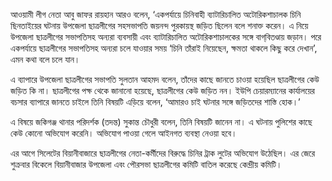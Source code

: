 আওয়ামী লীগ নেতা আবু জাফর রায়হান আরও বলেন, ‘একপর্যায়ে চিনিবাহী ব্যাটারিচালিত অটোরিকশাচালক চিনি ছিনতাইয়ের ঘটনায় উপজেলা ছাত্রলীগের সহসভাপতি জয়নন্দ পুরকায়স্থ জড়িত ছিলেন বলে শনাক্ত করেন। এ নিয়ে উপজেলা ছাত্রলীগের সভাপতিসহ অন্যরা ব্যবসায়ী এবং ব্যাটারিচালিত অটোরিকশাচালকের সঙ্গে বাগ্‌বিতণ্ডায় জড়ান। পরে একপর্যায়ে ছাত্রলীগের সভাপতিসহ অন্যরা চলে যাওয়ার সময় ‘চিনি তাঁরাই নিয়েছেন, ক্ষমতা থাকলে কিছু করে দেখান’, এমন কথা বলে চলে যান।

এ ব্যাপারে উপজেলা ছাত্রলীগের সভাপতি সুলতান আহমদ বলেন, তাঁদের কাছে জানতে চাওয়া হয়েছিল ছাত্রলীগের কেউ জড়িত কি না। ছাত্রলীগের পক্ষ থেকে জানানো হয়েছে, ছাত্রলীগের কেউ জড়িত নন। ইউপি চেয়ারম্যানের কার্যালয়ের বচসার ব্যাপারে জানতে চাইলে তিনি বিষয়টি এড়িয়ে বলেন, ‘আমারও চাই ঘটনার সঙ্গে জড়িতদের শাস্তি হোক।’

এ বিষয়ে জকিগঞ্জ থানার পরিদর্শক (তদন্ত) সুকান্ত চৌধুরী বলেন, তিনি বিষয়টি জানেন না। এ ঘটনায় পুলিশের কাছে কেউ কোনো অভিযোগ করেনি। অভিযোগ পাওয়া গেলে আইনগত ব্যবস্থা নেওয়া হবে।

এর আগে সিলেটের বিয়ানীবাজারে ছাত্রলীগের নেতা-কর্মীদের বিরুদ্ধে চিনির ট্রাক লুটের অভিযোগ উঠেছিল। এর জেরে শুক্রবার বিকেলে বিয়ানীবাজার উপজেলা এবং পৌরসভা ছাত্রলীগের কমিটি বাতিল করেছে কেন্দ্রীয় কমিটি।
